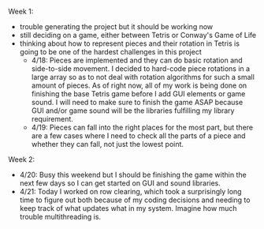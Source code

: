 Week 1:
- trouble generating the project but it should be working now
- still deciding on a game, either between Tetris or Conway's Game of Life
- thinking about how to represent pieces and their rotation in Tetris is going to be one of the hardest
  challenges in this project
  - 4/18: Pieces are implemented and they can do basic rotation and side-to-side movement. 
          I decided to hard-code piece rotations in a large array so as to not deal with rotation 
		  algorithms for such a small amount of pieces. As of right now, all of my work is being done 
		  on finishing the base Tetris game before I add GUI elements or game sound. I will need to 
		  make sure to finish the game ASAP because GUI and/or game sound will be the libraries 
		  fulfilling my library requirement.
  - 4/19: Pieces can fall into the right places for the most part, but there are a few cases where 
		  I need to check all the parts of a piece and whether they can fall, not just the lowest point.

Week 2:
- 4/20: Busy this weekend but I should be finishing the game within the next few days so I can get 
        started on GUI and sound libraries.
- 4/21: Today I worked on row clearing, which took a surprisingly long time to figure out
        both because of my coding decisions and needing to keep track of what updates what in my
		system. Imagine how much trouble multithreading is.
        
